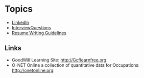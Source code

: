 <!-- TITLE: Overview -->
<!-- SUBTITLE: Employment Topics -->

# Topics
* [LinkedIn](Linked-In)
* [InterviewQuestions](Interview-Questions)
* [Resume Writing Guidelines](Resume-Writing-Guidelines)

## Links
* GoodWill Learning Site: http://Gcflearnfree.org
* O-NET Online a collection of quantitative data for Occupations: http://onetonline.org 